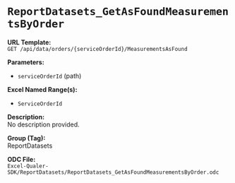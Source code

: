 # `ReportDatasets_GetAsFoundMeasurementsByOrder`

**URL Template:**  
`GET /api/data/orders/{serviceOrderId}/MeasurementsAsFound`

**Parameters:**  
- `serviceOrderId` (path)

**Excel Named Range(s):**  
- `ServiceOrderId`

**Description:**  
No description provided.

**Group (Tag):**  
ReportDatasets

**ODC File:**  
`Excel-Qualer-SDK/ReportDatasets/ReportDatasets_GetAsFoundMeasurementsByOrder.odc`
